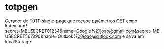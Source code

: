 # totpgen
Gerador de TOTP single-page que recebe parâmetros GET como index.htm?secret=MEUSECRET01234&amp;name=Google%20joao@gmail.com&amp;secret=MEUSECRET567890&amp;name=Outlook%20joao@outlook.com e salva em localStorage
